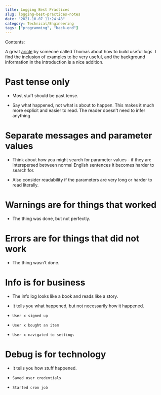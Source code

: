 ```yaml
---
title: Logging Best Practices
slug: logging-best-practices-notes
date: "2021-10-07 11:24:48"
category: Technical/Engineering
tags: ["programming", "back-end"]
---
```


Contents:
<TOCInline toc={props.toc} exclude="Overview" toHeading={2} />

A great [aricle](https://tuhrig.de/my-logging-best-practices/) by someone called
Thomas about how to build useful logs. I find the inclusion of examples to be
very useful, and the background information in the introduction is a nice
addition.

# Past tense only

- Most stuff should be past tense.

- Say what happened, not what is about to happen. This makes it much more explicit and easier to read. The reader
  doesn't need to infer anything.

# Separate messages and parameter values

- Think about how you might search for parameter values - if they are
  interspersed between normal English sentences it becomes harder to search for.

- Also consider readability if the parameters are very long or harder to read
  literally.

# Warnings are for things that worked

- The thing was done, but not perfectly.

# Errors are for things that did not work

- The thing wasn't done.

# Info is for business

- The info log looks like a book and reads like a story.

- It tells you what happened, but not necessarily how it happened.

- `User x signed up`
- `User x bought an item`
- `User x navigated to settings`

# Debug is for technology

- It tells you how stuff happened.

- `Saved user credentials`
- `Started cron job`
